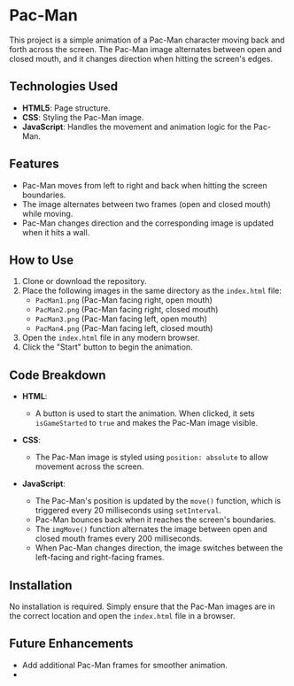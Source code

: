 # Pac-Man 

This project is a simple animation of a Pac-Man character moving back and forth across the screen. The Pac-Man image alternates between open and closed mouth, and it changes direction when hitting the screen's edges.

## Technologies Used
- **HTML5**: Page structure.
- **CSS**: Styling the Pac-Man image.
- **JavaScript**: Handles the movement and animation logic for the Pac-Man.

## Features
- Pac-Man moves from left to right and back when hitting the screen boundaries.
- The image alternates between two frames (open and closed mouth) while moving.
- Pac-Man changes direction and the corresponding image is updated when it hits a wall.

## How to Use
1. Clone or download the repository.
2. Place the following images in the same directory as the `index.html` file:
   - `PacMan1.png` (Pac-Man facing right, open mouth)
   - `PacMan2.png` (Pac-Man facing right, closed mouth)
   - `PacMan3.png` (Pac-Man facing left, open mouth)
   - `PacMan4.png` (Pac-Man facing left, closed mouth)
3. Open the `index.html` file in any modern browser.
4. Click the "Start" button to begin the animation.

## Code Breakdown

- **HTML**: 
  - A button is used to start the animation. When clicked, it sets `isGameStarted` to `true` and makes the Pac-Man image visible.

- **CSS**: 
  - The Pac-Man image is styled using `position: absolute` to allow movement across the screen.

- **JavaScript**: 
  - The Pac-Man's position is updated by the `move()` function, which is triggered every 20 milliseconds using `setInterval`.
  - Pac-Man bounces back when it reaches the screen's boundaries.
  - The `imgMove()` function alternates the image between open and closed mouth frames every 200 milliseconds.
  - When Pac-Man changes direction, the image switches between the left-facing and right-facing frames.

## Installation
No installation is required. Simply ensure that the Pac-Man images are in the correct location and open the `index.html` file in a browser.

## Future Enhancements
- Add additional Pac-Man frames for smoother animation.
-
